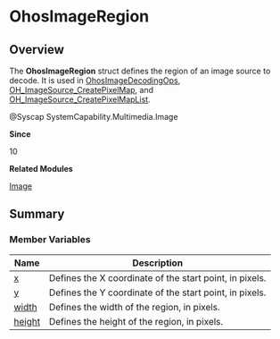 # OhosImageRegion


## Overview

The **OhosImageRegion** struct defines the region of an image source to decode. It is used in [OhosImageDecodingOps](_ohos_image_decoding_ops.md), [OH_ImageSource_CreatePixelMap](image.md#oh_imagesource_createpixelmap), and [OH_ImageSource_CreatePixelMapList](image.md#oh_imagesource_createpixelmaplist).

\@Syscap SystemCapability.Multimedia.Image

**Since**

10

**Related Modules**

[Image](image.md)


## Summary


### Member Variables

| Name| Description| 
| -------- | -------- |
| [x](image.md#x) | Defines the X coordinate of the start point, in pixels.| 
| [y](image.md#y) | Defines the Y coordinate of the start point, in pixels.| 
| [width](image.md#width) | Defines the width of the region, in pixels.| 
| [height](image.md#height) | Defines the height of the region, in pixels.| 

